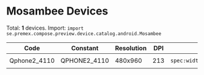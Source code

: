 # Mosambee Devices

Total: **1** devices. Import: `import se.premex.compose.preview.device.catalog.android.Mosambee`

| Code | Constant | Resolution | DPI | Compose Spec | Preview Usage |
|------|----------|------------|-----|-------------|---------------|
| Qphone2_4110 | QPHONE2_4110 | 480x960 | 213 | `spec:width=480px,height=960px,dpi=213` | `@Preview(device = Mosambee.QPHONE2_4110)` |

<!-- Generated automatically. Do not edit manually. -->
